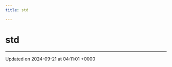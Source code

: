 ```yaml
---
title: std

---
```


# std








-------------------------------

Updated on 2024-09-21 at 04:11:01 +0000